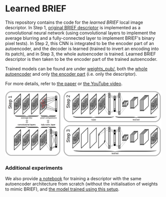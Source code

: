 # Learned BRIEF

This repository contains the code for the *learned BRIEF* local image descriptor. In Step 1, [original BRIEF descriptor](https://www.cs.ubc.ca/~lowe/525/papers/calonder_eccv10.pdf) is implemented as a convolutional neural network (using convolutional layers to implement the average blurring and a fully-connected layer to implement BRIEF's binary pixel tests). In Step 2, this CNN is integrated to be the encoder part of an autoencoder, and the decoder is learned (trained to invert an encoding into its patch), and in Step 3, the whole autoencoder is trained. Learned BRIEF descriptor is then taken to be the encoder part of the trained autoencoder.

Trained models can be found are under [weights_pub/](https://github.com/nimpy/learned-brief/tree/master/weights_pub), both the [whole autoencoder](https://github.com/nimpy/learned-brief/blob/master/weights_pub/learned_brief_ae_20200605.h5) and only [the encoder part](https://github.com/nimpy/learned-brief/blob/master/weights_pub/learned_brief_20200605.h5) (i.e. only the descriptor).

For more details, refer to [the paper](https://ieeexplore.ieee.org/document/9287159) or [the YouTube video](https://youtu.be/xPaRN4L9eT0).

![Steps 1-3](/figures/learned_brief_steps_1-3.png)


### Additional experiments

We also provide [a notebook](https://github.com/nimpy/learned-brief/blob/master/steps_alternative__train_whole_AE_from_scratch.ipynb) for training a descriptor with the same autoencoder architecture from scratch (without the initialisation of weights to mimic BRIEF), and [the model trained using this setup](https://github.com/nimpy/learned-brief/blob/master/weights_pub/alt_learned_brief_ae.h5).
